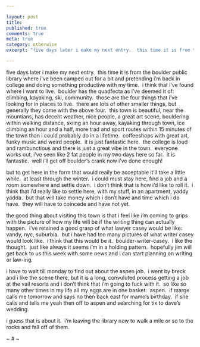 ```yaml
---

layout: post
title: 
published: true
comments: true
meta: true
category: otherwise
excerpt: "five days later i make my next entry.  this time it is from the boulder public library where i’ve been camped out for a bit and pretending i’m back in college and doing something productive with my time.  i think that i’ve found where i want to live.  boulder has the quadfecta as i’ve deemed it of:  climbing, kayaking, ski, community.  those are the four things that i’ve looking for in places to live.  there are lots of other smaller things, but generally they come with the above four.  this town is beautiful, near the mountians, has decent weather, nice people, a great art scene, bouldering within walking distance, skiing an hour away, kayaking through town, ice climbing an hour and a half, more trad and sport routes within 15 minutes of the town than i could probably do in a lifetime.  coffeeshops with great art, funky music and weird people.  it is just fantastic here.  the college is loud and rambunctious and there is just a great vibe in the town.  everyone works out, i’ve seen like 2 fat people in my two days here so far.  it is fantastic.  well i’ll get off boulder’s crank now i’ve done enough! "

---
```


five days later i make my next entry.  this time it is from the boulder public library where i’ve been camped out for a bit and pretending i’m back in college and doing something productive with my time.  i think that i’ve found where i want to live.  boulder has the quadfecta as i’ve deemed it of:  climbing, kayaking, ski, community.  those are the four things that i’ve looking for in places to live.  there are lots of other smaller things, but generally they come with the above four.  this town is beautiful, near the mountians, has decent weather, nice people, a great art scene, bouldering within walking distance, skiing an hour away, kayaking through town, ice climbing an hour and a half, more trad and sport routes within 15 minutes of the town than i could probably do in a lifetime.  coffeeshops with great art, funky music and weird people.  it is just fantastic here.  the college is loud and rambunctious and there is just a great vibe in the town.  everyone works out, i’ve seen like 2 fat people in my two days here so far.  it is fantastic.  well i’ll get off boulder’s crank now i’ve done enough!  

but to get here in the form that would really be acceptable it’ll take a little while.  at least through the winter.  i could must stay here, find a job and a room somewhere and settle down.  i don’t think that is how i’d like to roll it.  i think that i’d really like to settle here, with my stuff, in an apartment, yaddy yadda.  but that will take money which i don’t have and time which i do have.  they will have to coincede and have not yet.  

the good thing about visiting this town is that i feel like i’m coming to grips with the picture of how my life will be if the writing thing can actually happen.  i’ve retained a good grasp of what lawyer casey would be like:  vandy, nyc, suburbia.  but i have had too many pictures of what writer casey would look like.  i think that this would be it.  boulder-writer-casey.  i like the thought.  just like always it seems i’m in a holding pattern.  hopefully jim will get back to us this week with some news and i can start planning on writing or law-ing.

i have to wait till monday to find out about the aspen job.  i went by breck and i like the scene there, but it is a long, convuluted process getting a job at the vail resorts and i don’t think that i’m going to fuck with it.  so like so many other times in my life all my eggs are in one basket:  aspen.  if marge calls me tomorrow and says no then back east for mamo’s birthday.  if she calls and tells me yeah then off to aspen and searching for tix to dave’s wedding.

i guess that is about it.  i’m leaving the library now to walk a mile or so to the rocks and fall off of them.

~ # ~